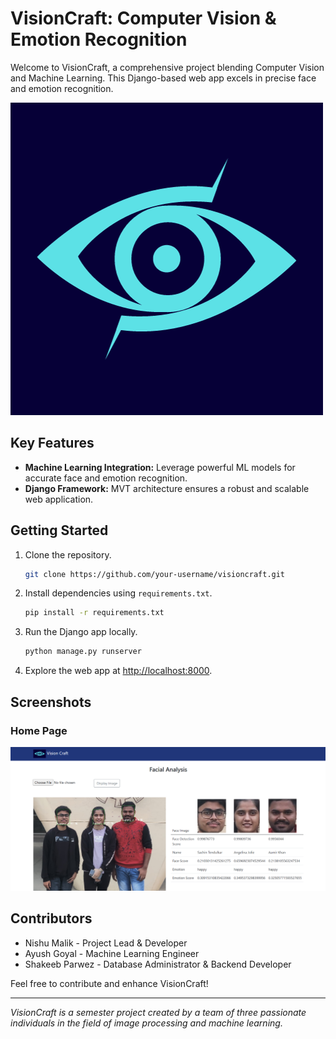 # VisionCraft: Computer Vision & Emotion Recognition

Welcome to VisionCraft, a comprehensive project blending Computer Vision and Machine Learning. This Django-based web app excels in precise face and emotion recognition.

![VisionCraft Logo](logo.png)

## Key Features

- **Machine Learning Integration:** Leverage powerful ML models for accurate face and emotion recognition.
- **Django Framework:** MVT architecture ensures a robust and scalable web application.

## Getting Started

1. Clone the repository.
    ```bash
    git clone https://github.com/your-username/visioncraft.git
    ```

2. Install dependencies using `requirements.txt`.
    ```bash
    pip install -r requirements.txt
    ```

3. Run the Django app locally.
    ```bash
    python manage.py runserver
    ```

4. Explore the web app at [http://localhost:8000](http://localhost:8000).

## Screenshots

### Home Page
![Home Page](home.png)

## Contributors

- Nishu Malik - Project Lead & Developer
- Ayush Goyal - Machine Learning Engineer
- Shakeeb Parwez - Database Administrator & Backend Developer

Feel free to contribute and enhance VisionCraft! 

---

*VisionCraft is a semester project created by a team of three passionate individuals in the field of image processing and machine learning.*
